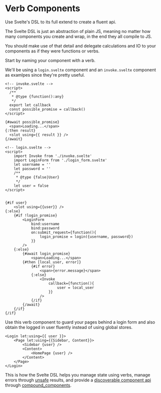 # Verb Components

Use Svelte's DSL to its full extend to create a fluent api.

The Svelte DSL is just an abstraction of plain JS, meaning no matter how many components you create and wrap, in the end they all compile to JS.

You should make use of that detail and delegate calculations and IO to your components as if they were functions or verbs.

Start by naming your component with a verb.

We'll be using a `login.svelte` component and an `invoke.svelte` component as examlpes since they're pretty useful.

```svelte
<!-- invoke.svelte -->
<script>
  /**
   * @type {function():any}
   */
  export let callback
  const possible_promise = callback()
</script>

{#await possible_promise}
  <span>Loading...</span>
{:then result}
  <slot using={{ result }} />
{/await}
```


```svelte
<!-- login.svelte -->
<script>
    import Invoke from './invoke.svelte'
    import LoginForm from './login_form.svelte'
    let username = ''
    let password = ''
    /**
     * @type {false|User}
     */
    let user = false
</script>


{#if user}
    <slot using={{user}} />
{:else}
    {#if !login_promise}
        <LoginForm
            bind:username
            bind:password
            on:submit_request={function(){
                login_promise = login({username, password})
            }}
        />
    {:else}
        {#await login_promise}
            <span>Loading...</span>
        {#then [local_user, error]}
            {#if error}
                <span>{error.message}</span>
            {:else}
                <Invoke
                    callback={function(){
                        user = local_user
                    }}
                />
            {/if}
        {/await}
    {/if}
{/if}
```

Use this verb component to guard your pages behind a login form and also obtain the logged in user fluently instead of using global stores.

```svelte
<Login let:using={{ user }}>
    <Page let:using={{Sidebar, Content}}>
        <Sidebar {user} />
        <Content>
            <HomePage {user} />
        </Content>
    </Page>
</Login>
```

This is how the Svelte DSL helps you manage state using verbs, manage errors through [unsafe](./unsafe.md) results, and provide a [discoverable component api](https://developers.redhat.com/articles/2022/10/06/how-make-your-apis-more-discoverable) through [compound_components](./compound_components.md).